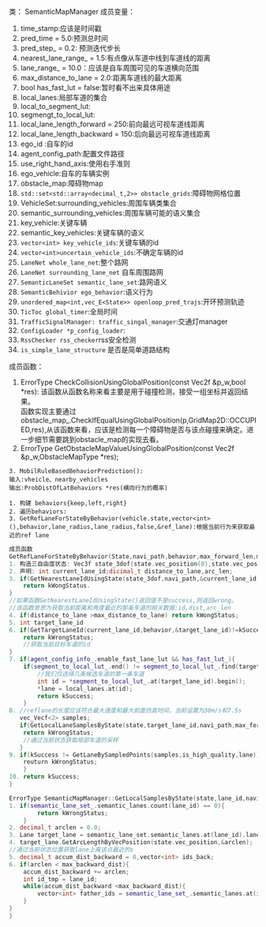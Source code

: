 类： SemanticMapManager
成员变量：
1. time_stamp:应该是时间戳
2. pred_time = 5.0:预测总时间
3. pred_step_ = 0.2: 预测迭代步长
4. nearest_lane_range_ = 1.5:有点像从车道中线到车道线的距离
5. lane_range_ = 10.0：应该是自车周围可见的车道横向范围
6. max_distance_to_lane = 2.0:距离车道线的最大距离
7. bool has_fast_lut = false:暂时看不出来具体用途
8. local_lanes:局部车道的集合
9. local_to_segment_lut:
10. segmengt_to_local_lut:
11. local_lane_length_forward = 250:前向最远可视车道线距离
12. local_lane_length_backward = 150:后向最远可视车道线距离
13. ego_id :自车的id
14. agent_config_path:配置文件路径
15. use_right_hand_axis:使用右手准则
16. ego_vehicle:自车的车辆实例
17. obstacle_map:障碍物map
18. `std::set<std::array<decimal_t,2>> obstacle_grids`:障碍物网格位置
19. VehicleSet:surrounding_vehicles:周围车辆类集合
20. semantic_surrounding_vehicles:周围车辆可能的语义集合
21. key_vehicle:关键车辆
22. semantic_key_vehicles:关键车辆的语义
23. `vector<int> key_vehicle_ids`:关键车辆的id
24. `vector<int>uncertain_vehicle_ids`:不确定车辆的id
25. `LaneNet whole_lane_net`:整个路网
26. `LaneNet surrounding_lane_net` 自车周围路网
27. `SemanticLaneSet semantic_lane_set`:路网语义
28. `SemanticBehivior ego_behavior`:语义行为
29. `unordered_map<int,vec_E<State>> openloop_pred_trajs`:开环预测轨迹
30. `TicToc global_timer`:全局时间
31. `TrafficSignalManager: traffic_singal_manager`:交通灯manager
32. `ConfigLoader *p_config_loader`:
33. `RssChecker rss_checker`rss安全检测
34. `is_simple_lane_structure` 是否是简单道路结构

成员函数：
1. ErrorType CheckCollisionUsingGlobalPosition(const Vec2f &p_w,bool *res):
该函数从函数名称来看主要是用于碰撞检测，接受一组坐标并返回结果。  
函数实现主要通过obstacle_map_.CheckIfEqualUsingGlobalPosition(p,GridMap2D::OCCUPIED,res),从该函数来看，应该是检测每一个障碍物是否与该点碰撞来确定。进一步细节需要跳到obstacle_map的实现去看。
2. ErrorType GetObstacleMapValueUsingGlobalPosition(const Vec2f &p_w,ObstacleMapType *res);

```
3. MobilRuleBasedBehaviorPrediction():
输入:vheicle、nearby_vehicles  
输出:ProbDistOfLatBehaviors *res(横向行为的概率)

1. 构建 behaviors{keep,left,right}
2. 遍历behaviors:
3. GetRefLaneForStateByBehavior(vehicle.state,vector<int>(),behavior,lane_radius,lane_radius,false,&ref_lane):根据当前行为来获取最近的ref lane
```

```C++
成员函数
GetRefLaneForStateByBehavior(State,navi_path,behavior,max_forward_len,max_back_len,is_high_quality,*lane):
1. 构造三自由度状态: Vec3f state_3dof(state.vec_position(0),state.vec_position(1),state.angle);
2. 声明: int current_lane_id;dicimal_t distance_to_lane,arc_len;
3. if(GetNearestLaneIdUsingState(state_3dof,navi_path,&current_lane_id,&distance_to_lane,&arc_len) != kSuccess){
    return kWongStatus.
}
//如果函数GetNearestLaneIdUsingState()返回值不是success,则返回wrong。
//该函数意思为获取当前距离和角度最近的那条车道的相关数据:id,dist,arc_len
4. if(distance_to_lane >max_distance_to_lane) return kWongStatus;
5. int target_lane_id
6. if(GetTargetLaneId(current_lane_id,behavior,&target_lane_id)!=kSuccess){
    return kWrongStatus;
    //获取当前目标车道的id
}
7. if(agent_config_info_.enable_fast_lane_lut && has_fast_lut_){
    if(segment_to_local_lut_.end() != segment_to_local_lut_.find(target_lane_id)){
        //我们仅选择几条候选车道的第一条车道
        int id = *segment_to_local_lut_.at(target_lane_id).begin();
        *lane = local_lanes.at(id);
        return kSuccess;
    }
8. //reflane的长度应该符合最大速度和最大前面仿真时间，当前设置为30m/s和7.5s
   vec_Vecf<2> samples;
   if(GetLocalLaneSamplesByState(state,target_lane_id,navi_path,max_forward_len,max_back_len,&samples) != kSuccess){
    return kWrongStatus;
    //通过当前状态获取局部车道的采样
   }
9. if(kSuccess != GetLaneBySampledPoints(samples,is_high_quality,lane)){
    reuturn kWrongStatus;
    }
10. return kSuccess;
}
```

```C++
ErrorType SemanticMapManager::GetLocalSamplesByState(state,lane_id,navi_path,max_reflane_dist,max_backward_dist,vec_Vecf<2> *samples)const{
1. if(semantic_lane_set_.semantic_lanes.count(lane_id) == 0){
        return kWrongStatus;
    }
2. decimal_t arclen = 0.0;
3. Lane target_lane = semantic_lane_set.semantic_lanes.at(lane_id).lane;
4. target_lane.GetArcLengthByVecPosition(state.vec_position,&arclen);
//通过当前状态位置获取lane上离该点最近的s
5. decimal_t accum_dist_backward = 0,vector<int> ids_back;
6. if(arclen < max_backward_dist){
    accum_dist_backward += arclen;
    int id_tmp = lane_id;
    while(accum_dist_backward <max_backward_dist){
        vector<int> father_ids = semantic_lane_set_.semantic_lanes.at(id_tmp).father_id;
    }
}
}
```